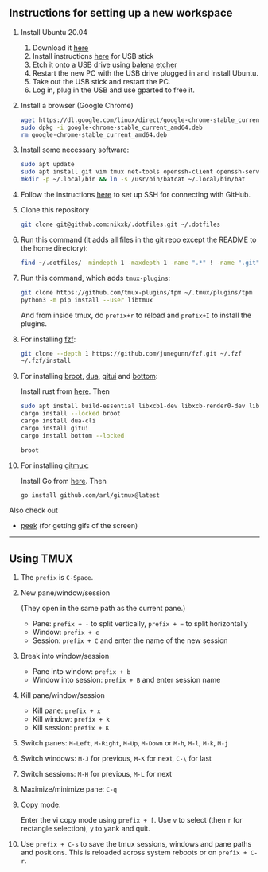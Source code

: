 
## Instructions for setting up a new workspace
1. Install Ubuntu 20.04
   1. Download it [here](https://releases.ubuntu.com/focal/)
   1. Install instructions [here](https://help.ubuntu.com/community/Installation/FromUSBStick) for USB stick
   1. Etch it onto a USB drive using [balena etcher](https://etcher.balena.io/#download-etcher)
   1. Restart the new PC with the USB drive plugged in and install Ubuntu.
   1. Take out the USB stick and restart the PC.
   1. Log in, plug in the USB and use gparted to free it.
1. Install a browser (Google Chrome)
   ```sh
   wget https://dl.google.com/linux/direct/google-chrome-stable_current_amd64.deb
   sudo dpkg -i google-chrome-stable_current_amd64.deb
   rm google-chrome-stable_current_amd64.deb
   ```
1. Install some necessary software:
   ```sh
   sudo apt update
   sudo apt install git vim tmux net-tools openssh-client openssh-server neofetch curl bat htop python-is-python3 python3-pip python3.8-venv ripgrep gnome-shell-extension-system-monitor gnome-tweaks
   mkdir -p ~/.local/bin && ln -s /usr/bin/batcat ~/.local/bin/bat
   ```
1. Follow the instructions [here](https://docs.github.com/en/authentication/connecting-to-github-with-ssh/generating-a-new-ssh-key-and-adding-it-to-the-ssh-agent) to set up SSH for connecting with GitHub.
1. Clone this repository
   ```sh
   git clone git@github.com:nikxk/.dotfiles.git ~/.dotfiles
   ```
1. Run this command (it adds all files in the git repo except the README to the home directory):
   ```bash
   find ~/.dotfiles/ -mindepth 1 -maxdepth 1 -name ".*" ! -name ".git" -exec ln -fs {} ~/ \;
   ```
1. Run this command, which adds `tmux-plugins`:
   ```bash
   git clone https://github.com/tmux-plugins/tpm ~/.tmux/plugins/tpm
   python3 -m pip install --user libtmux
   ```
   And from inside tmux, do `prefix+r` to reload and `prefix+I` to install the plugins.
1. For installing [fzf](https://github.com/junegunn/fzf):
   ```bash
   git clone --depth 1 https://github.com/junegunn/fzf.git ~/.fzf
   ~/.fzf/install
   ```
1. For installing [broot](https://github.com/Canop/broot), [dua](https://github.com/Byron/dua-cli), [gitui](https://github.com/extrawurst/gitui) and [bottom](https://github.com/ClementTsang/bottom):

   Install rust from [here](https://rustup.rs/). Then 
   ```bash
   sudo apt install build-essential libxcb1-dev libxcb-render0-dev libxcb-shape0-dev libxcb-xfixes0-dev -y
   cargo install --locked broot
   cargo install dua-cli
   cargo install gitui
   cargo install bottom --locked
   
   broot
   ```
1. For installing [gitmux](https://github.com/arl/gitmux):

   Install Go from [here](https://go.dev/doc/install). Then
   ```sh
   go install github.com/arl/gitmux@latest
   ```

Also check out 
- [peek](https://github.com/phw/peek) (for getting gifs of the screen)

---
## Using TMUX

1. The `prefix` is `C-Space`.
1. New pane/window/session
   
   (They open in the same path as the current pane.)

   - Pane: `prefix + -` to split vertically, `prefix + =` to split horizontally
   - Window: `prefix + c`
   - Session: `prefix + C` and enter the name of the new session
1. Break into window/session

   - Pane into window: `prefix + b`
   - Window into session: `prefix + B` and enter session name
1. Kill pane/window/session

   - Kill pane: `prefix + x`
   - Kill window: `prefix + k`
   - Kill session: `prefix + K`
1. Switch panes: `M-Left`, `M-Right`, `M-Up`, `M-Down` or `M-h`, `M-l`, `M-k`, `M-j`
1. Switch windows: `M-J` for previous, `M-K` for next, `C-\` for last
1. Switch sessions: `M-H` for previous, `M-L` for next
1. Maximize/minimize pane: `C-q`
1. Copy mode:
   
   Enter the vi copy mode using `prefix + [`. Use `v` to select (then `r` for rectangle selection), `y` to yank and quit.
1. Use `prefix + C-s` to save the tmux sessions, windows and pane paths and positions. This is reloaded across system reboots or on `prefix + C-r`.
   
